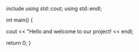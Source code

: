 include <iostream>
  using std::cout;
  using std::endl;
  
  int main() {
  
  cout << "Hello and welcome to our project! << endl;
  
  return 0;
  }
  
